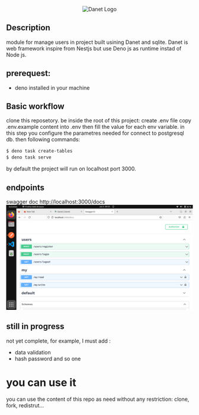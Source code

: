 <p align="center">
   <img src="https://user-images.githubusercontent.com/38007824/205580360-fa032554-5e9e-4266-8ec9-c78ca9a233bc.svg" width="250" alt="Danet Logo" />
</p>

## Description

module for manage users in project built usining Danet and sqlite. Danet is
web framework inspire from Nestjs but use Deno js as runtime instad of Node js.

## prerequest:

- deno installed in your machine 

## Basic workflow

clone this reposetory. be inside the root of this project: create .env file copy
.env.example content into .env then fill the value for each env variable. in
this step you configure the parametres needed for connect to postgresql db. then
following commands:

```bash
$ deno task create-tables
$ deno task serve
```

by default the project will run on localhost port 3000.

## endpoints

swagger doc http://localhost:3000/docs
<img src="media/Screenshot.png">

## still in progress

not yet complete, for example, I must add :

- data validation
- hash password and so one

# you can use it

you can use the content of this repo as need without any restriction: clone,
fork, redistrut...

